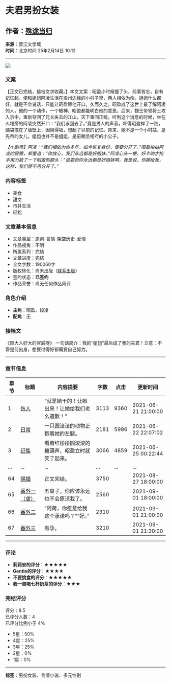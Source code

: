 # 夫君男扮女装

## 作者：[殊途当归](http://www.jjwxc.net/oneauthor.php?authorid=2132954)

**来源**：晋江文学城  
**时间**：北京时间 25年2月14日 10:12

---

![](https://i.loli.net/2021/07/02/zqBhUS2ydKrwIjG.jpg)

### 文案
【正文已完结，接档文求收藏。】本文文案：昭盈小时候撞了头，前事皆忘，自有记忆起，便和姐姐阿凌生活在渝州边缘的小村子里，两人相依为命。姐姐什么都好，就是不会说话，只能让昭盈替他开口，久而久之，昭盈成了这世上最了解阿凌的人，他的一个动作，一个眼神，昭盈都能明白他的意思。后来，魏王带领将士攻入京中，重新夺回了兄长失去的江山，天下重回正统。听到这个消息的时候，坐在火堆旁的阿凌突然开口：“我们该回去了。”竟是男人的声音，吓得昭盈摔了一跤，脑袋撞在了墙壁上，因祸得福，想起了以前的记忆。原来，她不是一个小村姑，是先帝的女儿，姐姐也并不是姐姐，是前朝丞相府的小公子。

*【小剧场】阿凌：“我们相依为命多年，如今恢复身份，便要分开了。”昭盈拍拍阿凌的肩膀，郑重道：“你放心，我们永远都是好姐妹。”阿凌心头一梗，好半晌才抬手用力敲了一下昭盈的额头：“谁要和你永远都是好姐妹啊，我是说，你嫁给我，这样，我们便不用分开了。”*

### 内容标签
- 美食
- 甜文
- 市井生活
- 轻松

### 文章基本信息
- 文章类型：原创-言情-架空历史-爱情
- 作品视角：不明
- 所属系列：完结
- 文章进度：完结
- 全文字数：190060字
- 版权转化：尚未出版（[联系出版](//www.jjwxc.net/aboutus/#fragment-29)）
- 签约状态：**已签约**
- 作品荣誉：尚无任何作品简评

### 角色介绍
- **主角**：昭盈、段凌
- **配角**：无

### 接档文
《顾大人好大的官威呀》
一句话简介：我的“姐姐”最后成了我的夫君！立意：不管是何出身，想要过得好都需要自己努力。

---

### 章节信息

| 章节 | 标题 | 内容提要 | 字数 | 点击 | 更新时间 |
|------|------|----------|------|------|-----------|
| 1    | [伤人](http://www.jjwxc.net/onebook.php?novelid=5799637&chapterid=1) | “就是她干的！让她出来！让她给我们老幺道歉！” | 3113 | 9360 | 2021-06-21 21:00:00 |
| 2    | [日常](http://www.jjwxc.net/onebook.php?novelid=5799637&chapterid=2) | 一只圆滚滚的动物正抱着她的左腿。 | 2181 | 5996 | 2021-06-22 22:07:02 |
| 3    | [赶集](http://www.jjwxc.net/onebook.php?novelid=5799637&chapterid=3) | 看着红彤彤圆滚滚的糖葫芦，昭盈立时就笑了起来。 | 3066 | 4859 | 2021-06-25 00:22:44 |
| ...  | ...  | ...      | ...  | ...  | ...       |
| 64   | [赐婚](http://www.jjwxc.net/onebook.php?novelid=5799637&chapterid=64) | 正文完结。 | 3750 |      | 2021-08-27 18:00:00 |
| 65   | [番外一（虐）](http://www.jjwxc.net/onebook.php?novelid=5799637&chapterid=65) | 五皇子，你应该永远也不会原谅我了。 | 2560 |      | 2021-09-01 18:00:00 |
| 66   | [番外二](http://www.jjwxc.net/onebook.php?novelid=5799637&chapterid=66) | “阿荷，你愿意给我这个承诺吗？”“好。” | 2310 |      | 2021-09-01 21:00:00 |
| 67   | [番外三](http://www.jjwxc.net/onebook.php?novelid=5799637&chapterid=67) | 有孕。 | 3210 |      | 2021-09-01 21:30:00 |

---

### 评论
- **莉莉安的评分**：★★★★★
- **Gentle的评分**：★★★★
- **不要挑食的评分**：★★★★★
- **我一周喝七杯奶茶的评分**：★★★

### 完结评分
评分：8.5  
已评分人数：4  
已评分比例小于 4%
- 5星：50%
- 4星：25%
- 3星：25%
- 2星：0%
- 1星：0%

---

**标签**：男扮女装、言情小说、多元性别